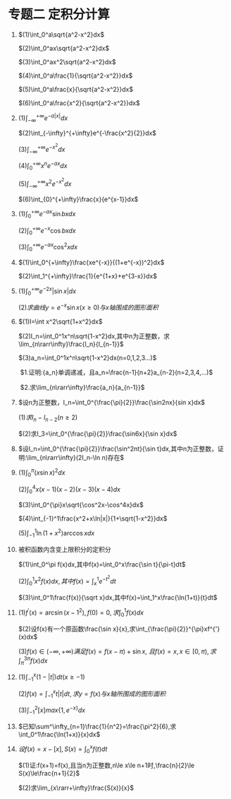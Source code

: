 # 专题二 定积分计算

1. 
   $(1)\int_0^a\sqrt{a^2-x^2}dx$

   $(2)\int_0^ax\sqrt{a^2-x^2}dx$

   $(3)\int_0^ax^2\sqrt{a^2-x^2}dx$

   $(4)\int_0^a\frac{1}{\sqrt{a^2-x^2}}dx$

   $(5)\int_0^a\frac{x}{\sqrt{a^2-x^2}}dx$

   $(6)\int_0^a\frac{x^2}{\sqrt{a^2-x^2}}dx$















































2. 
   $(1)\int_{-\infty}^{+\infty}e^{-a|x|}dx$

   $(2)\int_{-\infty}^{+\infty}e^{-\frac{x^2}{2}}dx$

   $(3)\int_{-\infty}^{+\infty}e^{-x^2}dx$

   $(4)\int_{0}^{+\infty}x^ne^{-ax}dx$

   $(5)\int_{-\infty}^{+\infty}x^2e^{-x^2}dx$

   $(6)\int_{0}^{+\infty}\frac{x}{e^{x-1}}dx$

   



3. $(1)\int_0^{+\infty}e^{-ax}\sin bxdx$

   $(2)\int_0^{+\infty}e^{-x}\cos bxdx$

   $(3)\int_0^{+\infty}e^{-ax}\cos^2xdx$























































4. $(1)\int_0^{+\infty}\frac{xe^{-x}}{(1+e^{-x})^2}dx$

   $(2)\int_1^{+\infty}\frac{1}{e^{1+x}+e^{3-x}}dx$



5. $(1)\int_0^{+\infty}e^{-2x}|\sin x|dx$

   $(2)求曲线y=e^{-x}\sin x(x\ge0)与x轴围成的图形面积$



























































6. $(1)I=\int x^2\sqrt{1+x^2}dx$

   $(2)I_n=\int_0^1x^n\sqrt{1-x^2}dx,其中n为正整数，求\lim_{n\rarr\infty}\frac{I_n}{I_{n-1}}$

   $(3)a_n=\int_0^1x^n\sqrt{1-x^2}dx(n=0,1,2,3...)$

   ​			$1.证明:{a_n}单调递减，且a_n=\frac{n-1}{n+2}a_{n-2}(n=2,3,4,...)$

   ​			$2.求\lim_{n\rarr\infty}\frac{a_n}{a_{n-1}}$













































7. $设n为正整数，I_n=\int_0^{\frac{\pi}{2}}\frac{\sin2nx}{sin x}dx$

   $(1)求I_{n}-I_{n-2}(n\ge2)$

   $(2)求I_3=\int_0^{\frac{\pi}{2}}\frac{\sin6x}{\sin x}dx$





8. $设I_n=\int_0^{\frac{\pi}{2}}\frac{\sin^2nt}{\sin t}dx,其中n为正整数，证明:\lim_{n\rarr\infty}(2I_n-\ln n)存在$

















































9. $(1)\int_0^{\pi}(x\sin x)^2dx$

   $(2)\int_0^4x(x-1)(x-2)(x-3)(x-4)dx$

   $(3)\int_0^{\pi}x\sqrt{\cos^2x-\cos^4x}dx$

   $(4)\int_{-1}^1\frac{x^2+x\ln|x|}{1+\sqrt{1-x^2}}dx$

   $(5)\int_{-1}^1\ln{(1+x^2)}\arccos xdx$

   

































































10. 被积函数内含变上限积分的定积分

    $(1)\int_0^\pi f(x)dx,其中f(x)=\int_0^x\frac{\sin t}{\pi-t}dt$

    $(2)\int_0^1x^2f(x)dx,其中f(x)=\int_x^1e^{-t^2}dt$

    $(3)\int_0^1\frac{f(x)}{\sqrt x}dx,其中f(x)=\int_1^x\frac{\ln(1+t)}{t}dt$

    

































































11. $(1)f^{'}(x)=\arcsin(x-1^2),f(0)=0,求\int_0^1f(x)dx$

    $(2)设f(x)有一个原函数\frac{\sin x}{x},求\int_{\frac{\pi}{2}}^{\pi}xf^{'}(x)dx$

    $(3)f(x)\in(-\infty,+\infty)满足f(x)=f(x-\pi)+\sin x,$
    	$且f(x)=x,x\in[0,\pi),求\int_\pi^{3\pi}f(x)dx$













































12. $(1)\int_{-1}^x(1-|t|)dt(x\ge-1)$

    $(2)f(x)=\int_{-1}^xt|t|dt,求y=f(x)与x轴所围成的图形面积$

    $(3)\int_{-1}^2[x]max\{1,e^{-x\}}dx$















































13. $已知\sum^\infty_{n=1}\frac{1}{n^2}=\frac{\pi^2}{6},求\int_0^1\frac{\ln(1+x)}{x}dx$





14. $设f(x)=x-[x],S(x)=\int_0^xf(t)dt$

    $(1)证:f(x+1)=f(x),且当n为正整数,n\le x\le n+1时,\frac{n}{2}\le S(x)\le\frac{n+1}{2}$

    $(2)求\lim_{x\rarr+\infty}\frac{S(x)}{x}$










